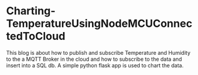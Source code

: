 # Charting-TemperatureUsingNodeMCUConnectedToCloud
This blog is about how to publish and subscribe Temperature and Humidity to the a MQTT Broker in the cloud
and how to subscribe to the data and insert into a SQL db.
A simple python flask app is used to chart the data.

